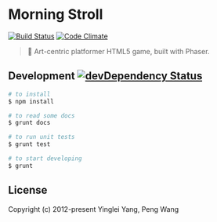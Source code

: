 # Morning Stroll

[![Build Status](https://travis-ci.org/hlfcoding/morning-stroll.svg?branch=master)](https://travis-ci.org/hlfcoding/morning-stroll)
[![Code Climate](https://codeclimate.com/github/hlfcoding/morning-stroll/badges/gpa.svg)](https://codeclimate.com/github/hlfcoding/morning-stroll)

> :feet: Art-centric platformer HTML5 game, built with Phaser.

## Development [![devDependency Status](https://img.shields.io/david/dev/hlfcoding/morning-stroll.svg)](https://david-dm.org/hlfcoding/morning-stroll#info=devDependencies)

```bash
# to install
$ npm install

# to read some docs
$ grunt docs

# to run unit tests
$ grunt test

# to start developing
$ grunt
```

## License

Copyright (c) 2012-present Yinglei Yang, Peng Wang
